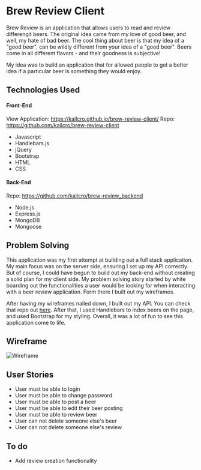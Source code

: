 # Brew Review Client
Brew Review is an application that allows users to read and review differengit beers. The original idea came from my love of good beer, and well, my hate of bad beer. The cool thing about beer is that my idea of a "good beer", can be wildly different from your idea of a "good beer". Beers come in all different flavors - and their goodness is subjective!

My idea was to build an application that for allowed people to get a better idea if a particular beer is something they would enjoy.

## Technologies Used
#### Front-End
View Application: <https://kailcro.github.io/brew-review-client/>
Repo: <https://github.com/kailcro/brew-review-client>
- Javascript
- Handlebars.js
- jQuery
- Bootstrap
- HTML
- CSS
#### Back-End
Repo: <https://github.com/kailcro/brew-review_backend>
- Node.js
- Express.js
- MongoDB
- Mongoose

## Problem Solving
This application was my first attempt at building out a full stack application. My main focus was on the server side, ensuring I set up my API correctly. But of course, I could have begun to build out my back-end without creating a solid plan for my client side. My problem solving story started by white boarding out the functionalities a user would be looking for when interacting with a beer review application. Form there I built out my wireframes.

After having my wireframes nailed down, I built out my API. You can check that repo out [here](https://github.com/kailcro/brew-review_backend). After that, I used Handlebars to index beers on the page, and used Bootstrap for my styling. Overall, it was a lot of fun to see this application come to life.

## Wireframe
![Wireframe](https://i.imgur.com/zdpyQ76.png)

## User Stories
- User must be able to login
- User must be able to change password
- User must be able to post a beer
- User must be able to edit their beer posting
- User must be able to review beer
- User can not delete someone else's beer
- User can not delete someone else's review

## To do
- Add review creation functionality

